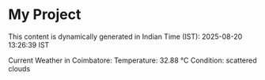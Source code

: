 # My Project

This content is dynamically generated in Indian Time (IST): 2025-08-20 13:26:39 IST


Current Weather in Coimbatore:
Temperature: 32.88 °C
Condition: scattered clouds
